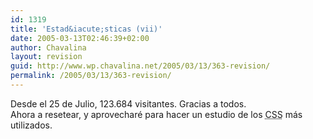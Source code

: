 ```yaml
---
id: 1319
title: 'Estad&iacute;sticas (vii)'
date: 2005-03-13T02:46:39+02:00
author: Chavalina
layout: revision
guid: http://www.wp.chavalina.net/2005/03/13/363-revision/
permalink: /2005/03/13/363-revision/
---
```

Desde el 25 de Julio, 123.684 visitantes. Gracias a todos.  
Ahora a resetear, y aprovecharé para hacer un estudio de los <acronym title="Cascade Style Sheets">CSS</acronym> más utilizados.